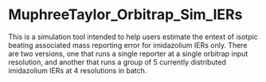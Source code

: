 # MuphreeTaylor_Orbitrap_Sim_IERs
This is a simulation tool intended to help users estimate the entext of isotpic beating associated mass reporting error for imidazolium IERs only. There are two versions, one that runs a single reporter at a single orbitrap input resolution, and another that runs a group of 5 currently distributed imidazolium IERs at 4 resolutions in batch. 
